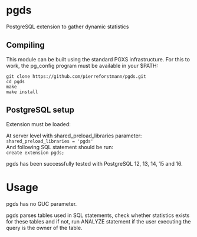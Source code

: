# pgds

PostgreSQL extension to gather dynamic statistics

## Compiling

This module can be built using the standard PGXS infrastructure. For this to work, the pg_config program must be available in your $PATH:

`git clone https://github.com/pierreforstmann/pgds.git`
<br>
`cd pgds`
<br>
`make`
<br>
`make install`
<br>

## PostgreSQL setup

Extension must be loaded:

At server level with shared_preload_libraries parameter:
<br>
`shared_preload_libraries = 'pgds'`
<br>
And following SQL statement should be run:
<br>
`create extension pgds;`
<br>

pgds has been successfully tested with PostgreSQL 12, 13, 14, 15 and 16.

# Usage

pgds has no GUC parameter.

pgds parses tables used in SQL statements, check whether statistics exists for these tables and if not, run ANALYZE statement if the user executing the query is the owner of the table.

